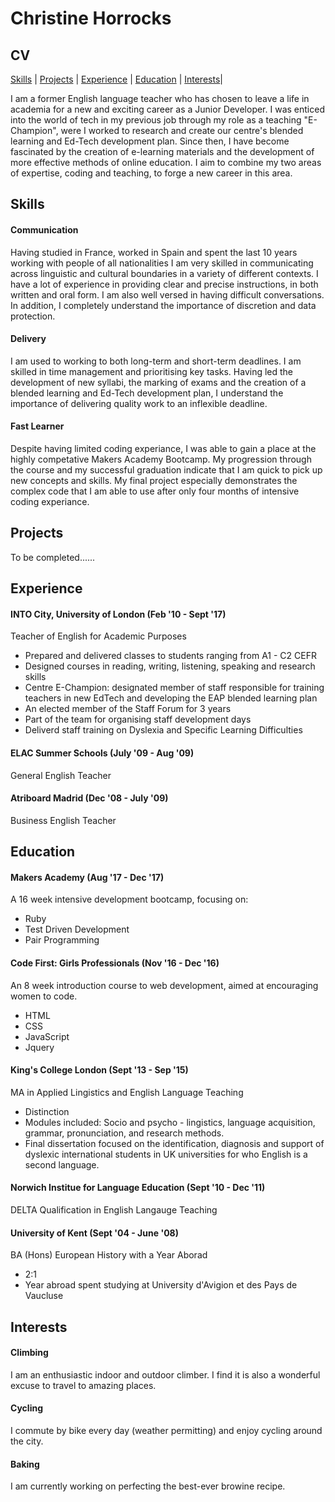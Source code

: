 
# Christine Horrocks 
## CV


[Skills](#skills) | [Projects](#projects) | [Experience](#experience) | [Education](#education) | [Interests](#interests)|

I am a former English language teacher who has chosen to leave a life in academia for a new and exciting career as a Junior Developer. I was enticed into the world of tech in my previous job through my role as a teaching "E-Champion", were I worked to research and create our centre's blended learning and Ed-Tech development plan. Since then, I have become fascinated by the creation of e-learning materials and the development of more effective methods of online education. I aim to combine my two areas of expertise, coding and teaching, to forge a new career in this area. 



## Skills

#### Communication

Having studied in France, worked in Spain and spent the last 10 years working with people of all nationalities I am very skilled in communicating across linguistic and cultural boundaries in a variety of different contexts. I have a lot of experience in providing clear and precise instructions, in both written and oral form. I am also well versed in having difficult conversations. In addition, I completely understand the importance of discretion and data protection.


#### Delivery

I am used to working to both long-term and short-term deadlines. I am skilled in time management and prioritising key tasks. Having led the development of new syllabi, the marking of exams and the creation of a blended learning and Ed-Tech development plan, I understand the importance of delivering quality work to an inflexible deadline.


#### Fast Learner

Despite having limited coding experiance, I was able to gain a place at the highly competative Makers Academy Bootcamp. My progression through the course and my successful graduation indicate that I am quick to pick up new concepts and skills. My final project especially demonstrates the complex code that I am able to use after only four months of intensive coding experiance. 





## Projects

To be completed......


## Experience

#### INTO City, University of London (Feb '10 - Sept '17)

Teacher of English for Academic Purposes 
- Prepared and delivered classes to students ranging from A1 - C2 CEFR
- Designed courses in reading, writing, listening, speaking and research skills
- Centre E-Champion: designated member of staff responsible for training teachers in new EdTech and developing the EAP blended learning plan 
- An elected member of the Staff Forum for 3 years
- Part of the team for organising staff development days
- Deliverd staff training on Dyslexia and Specific Learning Difficulties


#### ELAC Summer Schools (July '09 - Aug '09)

General English Teacher


#### Atriboard Madrid (Dec '08 - July '09)

Business English Teacher



## Education 

#### Makers Academy (Aug '17 - Dec '17)

A 16 week intensive development bootcamp, focusing on:

- Ruby
- Test Driven Development
- Pair Programming


#### Code First: Girls Professionals (Nov '16 - Dec '16)

An 8 week introduction course to web development, aimed at encouraging women to code.

- HTML
- CSS
- JavaScript
- Jquery


#### King's College London (Sept '13 - Sep '15)

MA in Applied Lingistics and English Language Teaching
- Distinction 
- Modules included: Socio and psycho - lingistics, language acquisition, grammar, pronunciation, and research methods. 
- Final dissertation focused on the identification, diagnosis and support of dyslexic international students in UK universities for who English is a second language. 


#### Norwich Institue for Language Education (Sept '10 - Dec '11)  

DELTA Qualification in English Langauge Teaching


#### University of Kent (Sept '04 - June '08)

BA (Hons) European History with a Year Aborad 
- 2:1
- Year abroad spent studying at University d'Avigion et des Pays de Vaucluse


## Interests

#### Climbing 
I am an enthusiastic indoor and outdoor climber. I find it is also a wonderful excuse to travel to amazing places. 

#### Cycling
I commute by bike every day (weather permitting) and enjoy cycling around the city. 

#### Baking
I am currently working on perfecting the best-ever browine recipe. 
